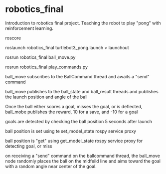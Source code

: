 # robotics_final
Introduction to robotics final project. Teaching the robot to play "pong" with reinforcement learning.

roscore

roslaunch robotics_final turtlebot3_pong.launch > launchout

rosrun robotics_final ball_move.py

rosrun robotics_final play_commands.py


ball_move subscribes to the BallCommand thread and awaits a "send" command

ball_move publishes to the ball_state and ball_result threads and publishes the launch position and angle of the ball

Once the ball either scores a goal, misses the goal, or is deflected, ball_mobe publishes the reward, 10 for a save, and -10 for a goal

goals are detected by checking the ball position 5 seconds after launch


ball position is set using te set_model_state rospy service proxy

ball position is "get" using get_model_state rospy service proxy for detecting goal, or miss


on receiving a "send" command on the ballcommand thread, the ball_move node randomly places the ball on the midfeild line and aims toward the goal with a random angle near center of the goal.





                  
